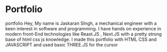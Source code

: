 # Portfolio
portfolio
Hey, My name is Jaskaran SIngh, a mechanical engineer with a keen interest in software and programming. I have hands on experience in modern front-End technologies like Reast.JS , Next.JS with a pretty strong base of html css js knowledge. 
I made this portfolio with HTML CSS and JAVASCRIPT and used basic THREE.JS for the cursor
